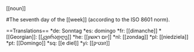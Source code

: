 [[noun]]

#The seventh day of the [[week]] (according to the ISO 8601 norm).

==Translations==
*de: Sonntag
*es: domingo
*fr: [[dimanche]]
*[[Georgian]]: [[კვირადღე]]
*he: [[יום ראשון]]
*nl: [[zondag]]
*pl: [[niedziela]]
*pt: [[Domingo]]
*sq: [[e diel]]
*yi: [[זונטיק]]